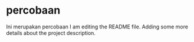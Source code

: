 # percobaan
Ini merupakan percobaan
I am editing the README file. Adding some more details about the project description.
